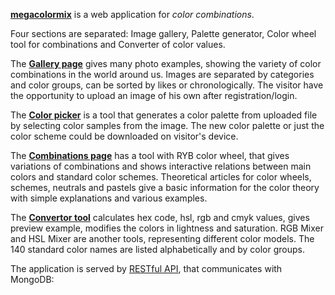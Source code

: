 [**megacolormix**](www.megacolormix.com) is a web application for *color combinations*.

Four sections are separated: Image gallery, Palette generator, Color wheel tool for combinations and Converter of color values.

The [**Gallery page**](www.megacolormix.com/gallery) gives many photo examples, showing the variety of color combinations in the world around us. 
Images are separated by categories and color groups, can be sorted by likes or chronologically.
The visitor have the opportunity to upload an image of his own after registration/login.

The [**Color picker**](www.megacolormix.com/color-picker) is a tool that generates a color palette from uploaded file by selecting color samples from the image.
The new color palette or just the color scheme could be downloaded on visitor's device. 

The [**Combinations page**](www.megacolormix.com/combinations) has a tool with RYB color wheel, that gives variations of combinations 
and shows interactive relations between main colors and standard color schemes.
Theoretical articles for color wheels, schemes, neutrals and pastels give a basic information for the color theory with simple explanations and various examples.

The [**Convertor tool**](www.megacolormix.com/color-explore) calculates hex code, hsl, rgb and cmyk values, gives preview example, modifies the colors in lightness and saturation. RGB Mixer and HSL Mixer are another tools, representing different color models. 
The 140 standard color names are listed alphabetically and by color groups.

The application is served by [RESTful API](https://github.com/MiglenaPencheva/color-palettes-api), that communicates with MongoDB:
